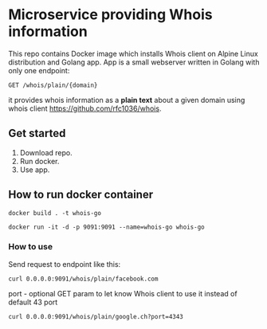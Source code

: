 # Microservice providing Whois information
This repo contains Docker image which installs Whois client on Alpine Linux distribution and Golang app.
App is a small webserver written in Golang with only one endpoint:

```GET /whois/plain/{domain}```

it provides whois information as a **plain text** about a given domain using whois client https://github.com/rfc1036/whois.

## Get started
1. Download repo.
2. Run docker.
3. Use app.

## How to run docker container
```docker build . -t whois-go```

```docker run -it -d -p 9091:9091 --name=whois-go whois-go```

### How to use
Send request to endpoint like this:

```curl 0.0.0.0:9091/whois/plain/facebook.com```

port - optional GET param to let know Whois client to use it instead of default 43 port

```curl 0.0.0.0:9091/whois/plain/google.ch?port=4343```